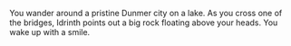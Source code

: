 You wander around a pristine Dunmer city on a lake. As you cross one of the bridges, Idrinth points out a big rock floating above your heads.
You wake up with a smile.  
